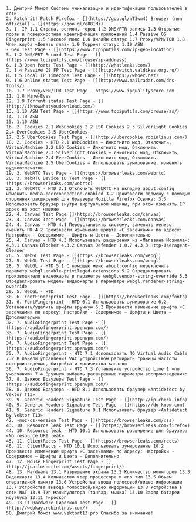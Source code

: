 
    1. Дмитрий Момот Системы уникализации и идентификации пользователей в сети.
    2. Patch_it! Patch Firefox - [](https://goo.gl/nT3wm4) Browser (non official) - [](https://goo.gl/e881Mi)
    3. 1. IP 1.1 Страна, регион, город 1.2 DNS/PTR запись 1.3 Открытые порты и поверхностная идентификация приложений 1.4 Passive OS Fingerprint 1.5 Часовой пояс 1.6 Онлайн статус 1.7 Proxy/VPN/TOR 1.8 Член клуба «Девять глаз» 1.9 Торрент статус 1.10 ASN
    - Geo Test Page - [](https://www.tcpiputils.com/ip-geo-location)
    5. 1.2 DNS/PRT Record Test Page - [](https://www.tcpiputils.com/browse/ip-address)
    6. 1.3 Open Ports Test Page - [](http://whatleaks.com/)
    7. 1.4 Passive OS FP Test Page - [](http://witch.valdikss.org.ru/)
    8. 1.5 Local IP Timezone Test Page - [](https://whoer.net)
    9. 1.6 Online status Test Page - [](http://www.mailradar.com/dns-tools/)
    10. 1.7 Proxy/VPN/TOR Test Page - https://www.ipqualityscore.com
    11. 1.8 Nine-Eyes
    12. 1.9 Torrent status Test Page - [](http://iknowwhatyoudownload.com/)
    13. 1.10 ASN Test Page - [](https://www.tcpiputils.com/browse/as/)
    14. 1.10 ASN
    15. 1.10 ASN
    16. 2. Cookies 2.1 WebCookies 2.2 LSO Cookies 2.3 Silverlight Cookies 2.4 EverCookies 2.5 UberCookies
    17. 2.5 UberCookies Test Page - [](http://ubercookie.robinlinus.com/)
    18. 2. Cookies - HTD 2.1 WebCookies – Инкогнито мод, Отключить, VirtualMachine 2.2 LSO Cookies – Инкогнито мод, Отключить, VirtualMachine 2.3 Silverlight Cookies – Инкогнито мод, Отключить, VirtualMachine 2.4 EverCookies – Инкогнито мод, Отключить, VirtualMachine 2.5 UberCookies – Использовать зумирование, изменить аудиоотпечаток
    19. 3. WebRTC Test Page - [](https://browserleaks.com/webrtc)
    20. 3. WebRTC Device ID Test Page - [](https://browserleaks.com/webrtc)
    21. 3. WebRTC - HTD 3.1 Отключить WebRTC На вкладке about:config изменить media.peerconnection.enabled 3.2 Произвести подмену с помощью сторонних расширений для браузера Mozilla Firefox Ссылка: 3.3 Использовать браузер внутри виртуальной машины, при этом изменять IP адрес на хост машине
    22. 4. Canvas Test Page [](https://browserleaks.com/canvas)
    23. 4. Canvas Test Page - [](https://browserleaks.com/canvas)
    24. 4. Canvas - HTD 4.1 Переустановить систему, заменить железо, сменить ПК 4.2 Произвести изменение шрифта «С засечками» по адресу: Настройки - Содержимое – Шрифты и Цвета – Дополнительно
    25. 4. Canvas - HTD 4.3 Использовать расширения из «Магазина Мозилла»: 4.3.1 Canvas Blocker 4.3.2 Canvas Defender 1.0.7 4.3.3 Http-Useragent-Cleaner
    26. 5. WebGL Test Page - [](https://browserleaks.com/webgl)
    27. 5. WebGL Test Page - [](https://browserleaks.com/webgl)
    28. 5. WebGL - HTD 5.1 С помощью меню about:config переключить параметр webgl.enable-privileged-extensions 5.2 Отредактировать производителя видеокарты в параметре webgl.vendor-string-override 5.3 Отредактировать модель видеокарты в параметре webgl.renderer-string-override
    29. 5. WebGL - HTD
    30. 6. FontFingerprint Test Page - [](https://browserleaks.com/fonts)
    31. 6. FontFingerprint - HTD 6.1 Использовать зумирование 6.2 Установить/удалить шрифты вручную 6.2 Произвести изменение шрифта «С засечками» по адресу: Настройки - Содержимое – Шрифты и Цвета – Дополнительно
    32. 7. AudioFingerprint Test Page - [](https://audiofingerprint.openwpm.com/)
    33. 7. AudioFingerprint Test Page - [](https://audiofingerprint.openwpm.com/)
    34. 7. AudioFingerprint Test Page - [](https://audiofingerprint.openwpm.com/)
    35. 7. AudioFingerprint - HTD 7.1 Использовать ПО Virtual Audio Cable 7.2 В панели управления VAC устройством расширить границы частоты воспроизведения, битрейта и количества каналов
    36. 7. AudioFingerprint - HTD 7.3 Установить устройство Line 1 «по умолчанию» 7.4 Вручную выбрать расширенные параметры воспроизведения:
    37. 8. Движок Браузера Test Page - [](https://audiofingerprint.openwpm.com/)
    38. 8. Движок Браузера - HTD 8.1 Использовать браузер «Antidetect by Vektor T13»
    39. 9. Generic Headers Signature Test Page - [](http://ip-check.info)
    40. 9. Generic Headers Signature Test Page - [](https://do-know.com)
    41. 9. Generic Headers Signature 9.1 Использовать браузер «Antidetect by Vektor T13»
    42. -moz-os-version Test Page - [](https://browserleaks.com/css)
    43. 10. Resource leak Test Page - [](https://browserleaks.com/firefox)
    44. 10. Resource leak - HTD 10.1 Использовать расширение для браузера «No resource URI leak»
    45. 11. ClientRects Test Page - [](https://browserleaks.com/rects)
    46. 11. ClientRects - HTD 10.1 Использовать зумирование 10.2 Произвести изменение шрифта «С засечками» по адресу: Настройки - Содержимое – Шрифты и Цвета – Дополнительно
    47. 12. Mouse Fingerprint Test Page - [](http://jcarlosnorte.com/assets/fingerprint/)
    48. 13. Hardware 13.1 Разрешение экрана 13.2 Количество мониторов 13.3 Видеокарта 13.4 Количество ядер процессора и его тип 13.5 Объем оперативной памяти 13.6 Устройства ввода голосовой/видео информации 13.7 Устройства вывода голосовой/видео информации 13.8 Устройства в сети NAT 13.9 Тип манипулятора (тачпад, мышка) 13.10 Заряд батареи ноутбука 13.11 Гироскоп
    49. 13.11 Hardware Гироскоп Test Page - [](http://webkay.robinlinus.com/)
    50. Дмитрий Момот www.vektort13.pro Спасибо за внимание!


